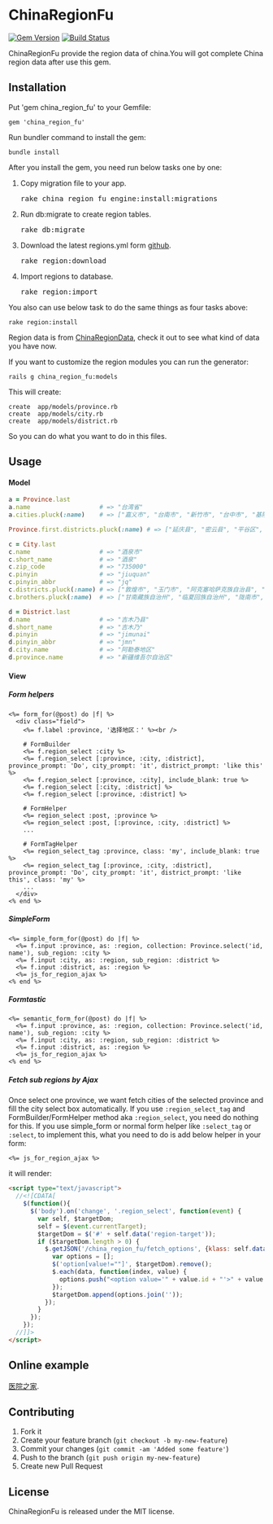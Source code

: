 # ChinaRegionFu

[![Gem Version](https://badge.fury.io/rb/china_region_fu.png)](http://badge.fury.io/rb/china_region_fu)
[![Build Status](https://travis-ci.org/Xuhao/china_region_fu.png?branch=master)](https://travis-ci.org/Xuhao/china_region_fu)

ChinaRegionFu provide the region data of china.You will got complete China region data after use this gem.

## Installation

Put 'gem china_region_fu' to your Gemfile:

    gem 'china_region_fu'

Run bundler command to install the gem:

    bundle install

After you install the gem, you need run below tasks one by one:

  1. Copy migration file to your app.

      <pre>rake china_region_fu_engine:install:migrations</pre>

  2. Run db:migrate to create region tables.

      <pre>rake db:migrate</pre>

  3. Download the latest regions.yml form [github](https://raw.github.com/Xuhao/china_region_data/master/regions.yml).

      <pre>rake region:download</pre>

  4. Import regions to database.

      <pre>rake region:import</pre>

You also can use below task to do the same things as four tasks above:

    rake region:install

Region data is from [ChinaRegionData](https://github.com/Xuhao/china_region_data), check it out to see what kind of data you have now.

If you want to customize the region modules you can run the generator:

    rails g china_region_fu:models

   This will create:

    create  app/models/province.rb
    create  app/models/city.rb
    create  app/models/district.rb

   So you can do what you want to do in this files.

## Usage

#### Model

```ruby
a = Province.last
a.name                   # => "台湾省"
a.cities.pluck(:name)    # => ["嘉义市", "台南市", "新竹市", "台中市", "基隆市", "台北市"]

Province.first.districts.pluck(:name) # => ["延庆县", "密云县", "平谷区", ...]

c = City.last
c.name                   # => "酒泉市"
c.short_name             # => "酒泉"
c.zip_code               # => "735000"
c.pinyin                 # => "jiuquan"
c.pinyin_abbr            # => "jq"
c.districts.pluck(:name) # => ["敦煌市", "玉门市", "阿克塞哈萨克族自治县", "肃北蒙古族自治县", "安西县", ...]
c.brothers.pluck(:name)  # => ["甘南藏族自治州", "临夏回族自治州", "陇南市", ...]

d = District.last
d.name                   # => "吉木乃县"
d.short_name             # => "吉木乃"
d.pinyin                 # => "jimunai"
d.pinyin_abbr            # => "jmn"
d.city.name              # => "阿勒泰地区"
d.province.name          # => "新疆维吾尔自治区"
```

#### View

##### Form helpers

```erb
<%= form_for(@post) do |f| %>
  <div class="field">
    <%= f.label :province, '选择地区：' %><br />

    # FormBuilder
    <%= f.region_select :city %>
    <%= f.region_select [:province, :city, :district], province_prompt: 'Do', city_prompt: 'it', district_prompt: 'like this' %>
    <%= f.region_select [:province, :city], include_blank: true %>
    <%= f.region_select [:city, :district] %>
    <%= f.region_select [:province, :district] %>

    # FormHelper
    <%= region_select :post, :province %>
    <%= region_select :post, [:province, :city, :district] %>
    ...

    # FormTagHelper
    <%= region_select_tag :province, class: 'my', include_blank: true %>
    <%= region_select_tag [:province, :city, :district], province_prompt: 'Do', city_prompt: 'it', district_prompt: 'like this', class: 'my' %>
    ...
  </div>
<% end %>
```

##### SimpleForm

```erb
<%= simple_form_for(@post) do |f| %>
  <%= f.input :province, as: :region, collection: Province.select('id, name'), sub_region: :city %>
  <%= f.input :city, as: :region, sub_region: :district %>
  <%= f.input :district, as: :region %>
  <%= js_for_region_ajax %>
<% end %>
```

##### Formtastic

```erb
<%= semantic_form_for(@post) do |f| %>
  <%= f.input :province, as: :region, collection: Province.select('id, name'), sub_region: :city %>
  <%= f.input :city, as: :region, sub_region: :district %>
  <%= f.input :district, as: :region %>
  <%= js_for_region_ajax %>
<% end %>
```

##### Fetch sub regions by Ajax

Once select one province, we want fetch cities of the selected province and fill the city select box automatically. If you use `:region_select_tag` and FormBuilder/FormHelper method aka `:region_select`, you need do nothing for this. If you use simple_form or normal form helper like `:select_tag` or `:select`, to implement this, what you need to do is add below helper in your form:

```erb
<%= js_for_region_ajax %>
```

it will render:

```html
<script type="text/javascript">
  //<![CDATA[
    $(function(){
      $('body').on('change', '.region_select', function(event) {
        var self, $targetDom;
        self = $(event.currentTarget);
        $targetDom = $('#' + self.data('region-target'));
        if ($targetDom.length > 0) {
          $.getJSON('/china_region_fu/fetch_options', {klass: self.data('region-target-kalss'), parent_klass: self.data('region-klass'), parent_id: self.val()}, function(data) {
            var options = [];
            $('option[value!=""]', $targetDom).remove();
            $.each(data, function(index, value) {
              options.push("<option value='" + value.id + "'>" + value.name + "</option>");
            });
            $targetDom.append(options.join(''));
          });
        }
      });
    });
  //]]>
</script>
```

## Online example
[医院之家](http://www.yihub.com/ "医院").

## Contributing

1. Fork it
2. Create your feature branch (`git checkout -b my-new-feature`)
3. Commit your changes (`git commit -am 'Added some feature'`)
4. Push to the branch (`git push origin my-new-feature`)
5. Create new Pull Request

## License

ChinaRegionFu is released under the MIT license.

